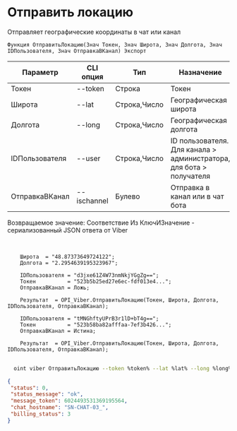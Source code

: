 ﻿---
sidebar_position: 5
---

# Отправить локацию
 Отправляет географические координаты в чат или канал



`Функция ОтправитьЛокацию(Знач Токен, Знач Широта, Знач Долгота, Знач IDПользователя, Знач ОтправкаВКанал) Экспорт`

  | Параметр | CLI опция | Тип | Назначение |
  |-|-|-|-|
  | Токен | --token | Строка | Токен |
  | Широта | --lat | Строка,Число | Географическая широта |
  | Долгота | --long | Строка,Число | Географическая долгота |
  | IDПользователя | --user | Строка,Число | ID пользователя. Для канала > администратора, для бота > получателя |
  | ОтправкаВКанал | --ischannel | Булево | Отправка в канал или в чат бота |

  
  Возвращаемое значение:   Соответствие Из КлючИЗначение - сериализованный JSON ответа от Viber

<br/>




```bsl title="Пример кода"
    Широта  = "48.87373649724122";
    Долгота = "2.2954639195323967";

    IDПользователя = "d3jxe61Z4W73nmNkjYGgZg==";
    Токен          = "523b5b25ed27e6ec-fdf013e4...";
    ОтправкаВКанал = Ложь;

    Результат  = OPI_Viber.ОтправитьЛокацию(Токен, Широта, Долгота, IDПользователя, ОтправкаВКанал);

    IDПользователя = "tMNGhftyUPrB3r1lD+bT4g==";
    Токен          = "523b58ba82afffaa-7ef3b426...";
    ОтправкаВКанал = Истина;

    Результат  = OPI_Viber.ОтправитьЛокацию(Токен, Широта, Долгота, IDПользователя, ОтправкаВКанал);
```



```sh title="Пример команды CLI"
    
  oint viber ОтправитьЛокацию --token %token% --lat %lat% --long %long% --user "d3jxe1111111111jYGgZg" --ischannel %ischannel%

```

```json title="Результат"
{
 "status": 0,
 "status_message": "ok",
 "message_token": 6024493531369195564,
 "chat_hostname": "SN-CHAT-03_",
 "billing_status": 3
}
```
